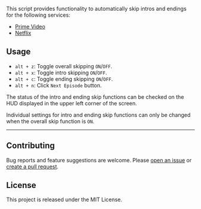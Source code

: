 This script provides functionality to automatically skip intros and endings for the following services:

- [Prime Video](https://amazon.co.jp/gp/video/storefront)
- [Netflix](https://netflix.com)

## Usage

- `alt + z`: Toggle overall skipping `ON`/`OFF`.
- `alt + x`: Toggle intro skipping `ON`/`OFF`.
- `alt + c`: Toggle ending skipping `ON`/`OFF`.
- `alt + n`: Click `Next Episode` button.

The status of the intro and ending skip functions can be checked on the HUD displayed in the upper left corner of the screen.

Individual settings for intro and ending skip functions can only be changed when the overall skip function is `ON`.

---

## Contributing

Bug reports and feature suggestions are welcome. Please [open an issue](https://github.com/yossy17/stream-skipper/issues) or [create a pull request](https://github.com/yossy17/stream-skipper/pulls).

## License

This project is released under the MIT License.
